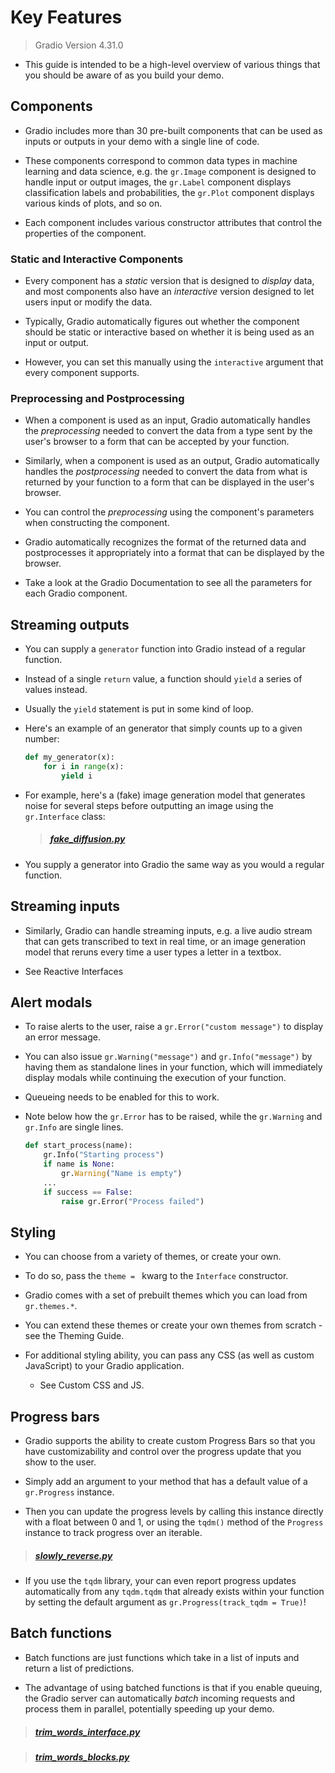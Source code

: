 # Key Features

> Gradio Version 4.31.0

- This guide is intended to be a high-level overview of various things that you should be aware of as you build your demo.

## Components

- Gradio includes more than 30 pre-built components that can be used as inputs or outputs in your demo with a single line of code.

- These components correspond to common data types in machine learning and data science, e.g. the `gr.Image` component is designed to handle input or output images, the `gr.Label` component displays classification labels and probabilities, the `gr.Plot` component displays various kinds of plots, and so on.

- Each component includes various constructor attributes that control the properties of the component.

### Static and Interactive Components

- Every component has a *static* version that is designed to *display* data, and most components also have an *interactive* version designed to let users input or modify the data.

- Typically, Gradio automatically figures out whether the component should be static or interactive based on whether it is being used as an input or output.

- However, you can set this manually using the `interactive` argument that every component supports.

### Preprocessing and Postprocessing

- When a component is used as an input, Gradio automatically handles the *preprocessing* needed to convert the data from a type sent by the user's browser to a form that can be accepted by your function.

- Similarly, when a component is used as an output, Gradio automatically handles the *postprocessing* needed to convert the data from what is returned by your function to a form that can be displayed in the user's browser.

- You can control the *preprocessing* using the component's parameters when constructing the component.

- Gradio automatically recognizes the format of the returned data and postprocesses it appropriately into a format that can be displayed by the browser.

- Take a look at the Gradio Documentation to see all the parameters for each Gradio component.

## Streaming outputs

- You can supply a `generator` function into Gradio instead of a regular function.

- Instead of a single `return` value, a function should `yield` a series of values instead.

- Usually the `yield` statement is put in some kind of loop.

- Here's an example of an generator that simply counts up to a given number:

    ```python
    def my_generator(x):
        for i in range(x):
            yield i
    ```

- For example, here's a (fake) image generation model that generates noise for several steps before outputting an image using the `gr.Interface` class:

    > ##### [fake_diffusion.py](fake_diffusion.py)

- You supply a generator into Gradio the same way as you would a regular function.

## Streaming inputs

- Similarly, Gradio can handle streaming inputs, e.g. a live audio stream that can gets transcribed to text in real time, or an image generation model that reruns every time a user types a letter in a textbox.

- See Reactive Interfaces

## Alert modals

- To raise alerts to the user, raise a `gr.Error("custom message")` to display an error message.

- You can also issue `gr.Warning("message")` and `gr.Info("message")` by having them as standalone lines in your function, which will immediately display modals while continuing the execution of your function.

- Queueing needs to be enabled for this to work.

- Note below how the `gr.Error` has to be raised, while the `gr.Warning` and `gr.Info` are single lines.

    ```python
    def start_process(name):
        gr.Info("Starting process")
        if name is None:
            gr.Warning("Name is empty")
        ...
        if success == False:
            raise gr.Error("Process failed")
    ```

## Styling 

- You can choose from a variety of themes, or create your own.

- To do so, pass the `theme = ` kwarg to the `Interface` constructor.

- Gradio comes with a set of prebuilt themes which you can load from `gr.themes.*`.

- You can extend these themes or create your own themes from scratch - see the Theming Guide.

- For additional styling ability, you can pass any CSS (as well as custom JavaScript) to your Gradio application.

    - See Custom CSS and JS.

## Progress bars

- Gradio supports the ability to create custom Progress Bars so that you have customizability and control over the progress update that you show to the user.

- Simply add an argument to your method that has a default value of a `gr.Progress` instance.

- Then you can update the progress levels by calling this instance directly with a float between 0 and 1, or using the `tqdm()` method of the `Progress` instance to track progress over an iterable.

> ##### [slowly_reverse.py](slowly_reverse.py)

- If you use the `tqdm` library, your can even report progress updates automatically from any `tqdm.tqdm` that already exists within your function by setting the default argument as `gr.Progress(track_tqdm = True)`!

## Batch functions

- Batch functions are just functions which take in a list of inputs and return a list of predictions.

- The advantage of using batched functions is that if you enable queuing, the Gradio server can automatically *batch* incoming requests and process them in parallel, potentially speeding up your demo.

> ##### [trim_words_interface.py](trim_words_interface.py)

> ##### [trim_words_blocks.py](trim_words_blocks.py)
